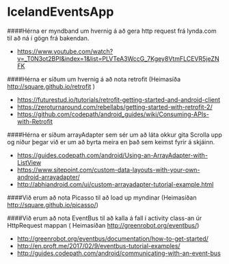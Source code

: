 # IcelandEventsApp


####Hérna er myndband um hvernig á að gera http request frá lynda.com til að ná í gögn frá bakendan.
  * https://www.youtube.com/watch?v=_T0N3ot2BPI&index=1&list=PLVTeA3WccG_7Kgey8VtmFLCEVR5jeZNFK

####Hérna er síðum um hvernig á að nota retrofit (Heimasíða http://square.github.io/retrofit  )

  * https://futurestud.io/tutorials/retrofit-getting-started-and-android-client 
  * https://zeroturnaround.com/rebellabs/getting-started-with-retrofit-2/
  * https://github.com/codepath/android_guides/wiki/Consuming-APIs-with-Retrofit

####Hérna er síðum arrayAdapter sem sér um að láta okkur gita Scrolla upp og niður þegar við er um að byrta meira en það sem keimst fyrir á skjáinn.
  * https://guides.codepath.com/android/Using-an-ArrayAdapter-with-ListView 
  * https://www.sitepoint.com/custom-data-layouts-with-your-own-android-arrayadapter/
  * http://abhiandroid.com/ui/custom-arrayadapter-tutorial-example.html

####Við erum að nota Picasso til að load up myndinar (Heimasíðan http://square.github.io/picasso/)

####Við erum að nota EventBus til að kalla á fall í activity class-an úr HttpRequest mappan ( Heimasíðan http://greenrobot.org/eventbus/)
  * http://greenrobot.org/eventbus/documentation/how-to-get-started/
  * http://en.proft.me/2017/02/9/eventbus-tutorial-examples/
  * http://guides.codepath.com/android/communicating-with-an-event-bus
  
